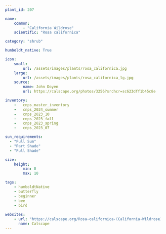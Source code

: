 ```yaml
---
plant_id: 207 

name: 
    common:  
        - "California Wildrose" 
    scientific: "Rosa californica"  

category: "shrub"

humboldt_native: True

icon: 
    small: 
        url: /assets/images/plants/rosa_californica.jpg
    large: 
        url: /assets/images/plants/rosa_californica_lg.jpg
    source: 
        name: John Doyen 
        url: https://calscape.org/photos/3256?srchcr=sc623dff1b45c8e

inventory: 
    -   cnps_master_inventory
    -   cnps_2024_summer
    -   cnps_2023_10
    -   cnps_2023_fall
    -   cnps_2023_spring
    -   cnps_2023_07 

sun_requirements:
  - "Full Sun"
  - "Part Shade"
  - "Full Shade"

size:
    height: 
        min: 8 
        max: 10

tags:
    - humboldtNative
    - butterfly
    - beginner
    - bee
    - bird
 
websites: 
    - url: "https://calscape.org/Rosa-californica-(California-Wildrose)"
      name: Calscape
---
```

